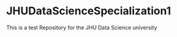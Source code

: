 JHUDataScienceSpecialization1
=============================

This is a test Repository for the JHU Data Science university

